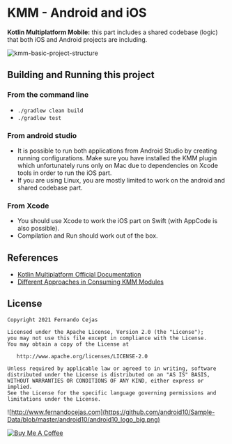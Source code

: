 # KMM - Android and iOS

**Kotlin Multiplatform Mobile:** this part includes a shared codebase (logic) that both iOS and Android projects are including.

![kmm-basic-project-structure](https://user-images.githubusercontent.com/1360604/136800752-eebfdb82-4b43-44cd-8a77-016dd30af645.png)

## Building and Running this project

###  From the command line

 - `./gradlew clean build`
 - `./gradlew test`

### From android studio

 - It is possible to run both applications from Android Studio by creating running configurations. Make sure you have installed the KMM plugin which unfortunately runs only on Mac due to dependencies on Xcode tools in order to run the iOS part.
 - If you are using Linux, you are mostly limited to work on the android and shared codebase part.

### From Xcode

 - You should use Xcode to work the iOS part on Swift (with AppCode is also possible).
 - Compilation and Run should work out of the box.

## References

 - [Kotlin Multiplatform Official Documentation](https://kotlinlang.org/docs/mpp-intro.html)
 - [Different Approaches in Consuming KMM Modules](https://medium.com/wantedly-engineering/different-approaches-in-consuming-kmm-modules-in-ios-7957c722b114)

## License

    Copyright 2021 Fernando Cejas

    Licensed under the Apache License, Version 2.0 (the "License");
    you may not use this file except in compliance with the License.
    You may obtain a copy of the License at

       http://www.apache.org/licenses/LICENSE-2.0

    Unless required by applicable law or agreed to in writing, software
    distributed under the License is distributed on an "AS IS" BASIS,
    WITHOUT WARRANTIES OR CONDITIONS OF ANY KIND, either express or implied.
    See the License for the specific language governing permissions and
    limitations under the License.


![http://www.fernandocejas.com](https://github.com/android10/Sample-Data/blob/master/android10/android10_logo_big.png)

<a href="https://www.buymeacoffee.com/android10" target="_blank"><img src="https://www.buymeacoffee.com/assets/img/custom_images/orange_img.png" alt="Buy Me A Coffee" style="height: auto !important;width: auto !important;" ></a>
